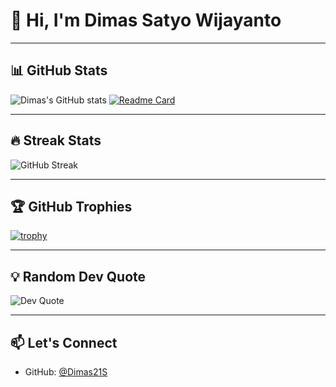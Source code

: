 # 👋 Hi, I'm Dimas Satyo Wijayanto

---

## 📊 GitHub Stats
![Dimas's GitHub stats](https://github-readme-stats.vercel.app/api?username=Dimas21S&show_icons=true&theme=radical)
[![Readme Card](https://github-readme-stats.vercel.app/api/pin/?username=Dimas21S&repo=proyek-laravel)](https://github.com/Dimas21S/Project-MUAku)

---

## 🔥 Streak Stats
![GitHub Streak](https://github-readme-streak-stats.herokuapp.com/?user=Dimas21S&theme=radical)

---

## 🏆 GitHub Trophies
[![trophy](https://github-profile-trophy.vercel.app/?username=Dimas21S&theme=onedark&title=Commit,Stars,MultiLanguage,Repositories)](https://github.com/ryo-ma/github-profile-trophy)

---

## 💡 Random Dev Quote
![Dev Quote](https://quotes-github-readme.vercel.app/api?type=horizontal&theme=radical)

---

## 📫 Let's Connect
- GitHub: [@Dimas21S](https://github.com/Dimas21S)
